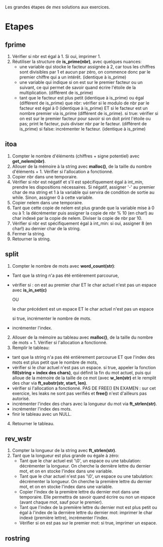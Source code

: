 Les grandes étapes de *mes* solutions aux exercices.

# Etapes
## fprime
1. Vérifier si nbr est égal à 1. Si oui, imprimer 1.
2. Réutiliser la structure de **is_prime(nbr)**, avec quelques nuances:
   - une variable qui stocke le facteur assignée à 2, car tous les chiffres sont divisibles par 1 et aucun par zéro, on commence donc par le premier chiffre qui a un intérêt. (identique à is_prime)
   - une variable qui indique si on est sur le premier facteur ou un suivant, ce qui permet de savoir quand écrire l'étoile de la multiplication. (différent de is_prime)
   - tant que le facteur est plus petit (identique à is_prime) ou égal (différent de is_prime) que nbr: vérifier si le modulo de nbr par le facteur est égal à 0 (identique à is_prime) ET si le facteur est un nombre premier via is_prime (différent de is_prime).
     si true: vérifier si on est sur le premier facteur pour savoir si on doit print l'étoile ou pas; print le facteur, puis diviser nbr par le facteur. (différent de is_prime)
     si false: incrémenter le facteur. (identique à is_prime)
     
## itoa
1. Compter le nombre d'éléments (chiffres + signe potentiel) avec **get_nelem(nbr)**.
2. Allouer de la mémoire à la string avec **malloc()**, de la taille du nombre d'éléments + 1. Vérifier si l'allocation a fonctionné.
3. Copier nbr dans une temporaire.
4. Vérifier si nbr est négatif et s'il est spécifiquement égal à int_min, prendre les dispositions nécessaires. Si négatif, assigner '-' au premier char de ma string et 1 à la variable qui servira de condition de sortie au while. Sinon, assigner 0 à cette variable.
5. Copier nelem dans une temporaire.
6. Tant que cette copie de nelem est plus grande que la variable mise à 0 ou à 1: la décrémenter puis assigner la copie de nbr % 10 (en char!) au char indexé par la copie de nelem. Diviser la copie de nbr par 10.
7. Vérifier si nbr est spécifiquement égal à int_min: si oui, assigner 8 (en char!) au dernier char de la string.
8. Fermer la string.
9. Retourner la string.

## split
1. Compter le nombre de mots avec **word_count(str)**:
  - Tant que la string n'a pas été entièrement parcourue,
  - vérifier si : 
      on est au premier char ET le char actuel n'est pas un espace avec **is_in_set(c)**
      
      OU

      le char précédent est un espace ET le char actuel n'est pas un espace

      si true, incrémenter le nombre de mots.
  - incrémenter l'index.
2. Allouer de la mémoire au tableau avec **malloc()**, de la taille du nombre de mots + 1. Vérifier si l'allocation a fonctionné.
3. Remplir le tableau:
  - tant que la string n'a pas été entièrement parcourue ET que l'index des mots est plus petit que le nombre de mots,
  - vérifier si le char actuel n'est pas un espace.
    si true, appeler la fonction **fill(string + index des chars)**, qui définit la fin du mot actuel, puis qui alloue de la mémoire de la taille de ce mot (avec **w_len(str)** et le remplit des char via **ft_substr(str, start, len)**.
  - vérifier si l'allocation a fonctionné. PAS DE FREE() EN EXAMEN : sur cet exercice, les leaks ne sont pas verifiés et **free()** n'est d'ailleurs pas autorisé.
  - incrémenter l'index des chars avec la longueur du mot via **ft_strlen(str)**.
  - incrémenter l'index des mots.
  - finir le tableau avec un NULL.
4. Retourner le tableau.

## rev_wstr
1. Compter la longueur de la string avec **ft_strlen(str)**.
2. Tant que la longueur est plus grande ou égale à zéro:
   - Tant que le char actuel est '\0', un espace ou une tabulation: décrémenter la longueur. On cherche la dernière lettre du dernier mot, et on en stocke l'index dans une variable.
   - Tant que le char actuel n'est pas '\0', un espace ou une tabulation: décrémenter la longueur. On cherche la première lettre du dernier mot, et on en stocke l'index dans une variable.
   - Copier l'index de la première lettre du dernier mot dans une temporaire. Elle permettra de savoir quand écrire ou non un espace (avant chaque mot, sauf pour le premier).
   - Tant que l'index de la première lettre du dernier mot est plus petit ou égal à l'index de la dernière lettre du dernier mot: imprimer le char indexé (première lettre), incrémenter l'index.
   - Vérifier si on est pas sur le premier mot: si true, imprimer un espace.

## rostring
